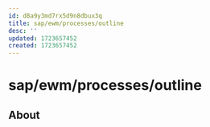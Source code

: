 ```yaml
---
id: d8a9y3md7rx5d9n8dbux3q
title: sap/ewm/processes/outline
desc: ''
updated: 1723657452
created: 1723657452
---
```

# sap/ewm/processes/outline

## About

